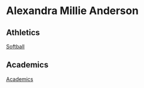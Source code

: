 # Alexandra Millie Anderson

## Athletics

[Softball](softball.md)

## Academics
[Academics](NDP.md)
